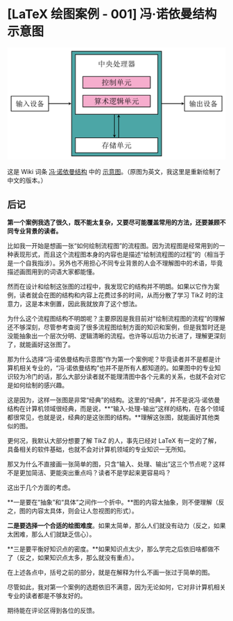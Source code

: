 # [LaTeX 绘图案例 - 001] 冯·诺依曼结构示意图

<!-- “一个新的工具应当尽可能照顾初学者。入门时每多花一分钟，工具的使用者就会减少一半。”（摘自 Hansimov 《工具朋克》） -->

<!-- ![von neumann architecture](./images/Von_Neumann_Architecture.svg.png) -->
![von neumann architecture](./von-neumann.png)

这是 Wiki 词条 [冯·诺依曼结构](https://en.wikipedia.org/wiki/Von_Neumann_architecture) 中的 [示意图](https://en.wikipedia.org/wiki/File:Von_Neumann_Architecture.svg)。（原图为英文，我这里是重新绘制了中文的版本。）

## **后记**

**第一个案例我选了很久，既不能太复杂，又要尽可能覆盖常用的方法，还要兼顾不同专业背景的读者。**

比如我一开始是想画一张“如何绘制流程图”的流程图。因为流程图是经常用到的一种表现形式，而且这个流程图本身的内容也是描述“绘制流程图的过程”的（相当于是一个自我指涉）。另外也不用担心不同专业背景的人会不理解图中的术语，毕竟描述画图用到的词语大家都能懂。

然而在设计和绘制这张图的过程中，我发现它的结构并不明朗。如果以它作为案例，读者就会在图的结构和内容上花费过多的时间，从而分散了学习 TikZ 时的注意力，这是本末倒置，因此我就放弃了这个想法。

为什么这个流程图结构不明朗呢？主要原因是我目前对“绘制流程图的流程”的理解还不够深刻，尽管参考查阅了很多流程图绘制方面的知识和案例，但是我暂时还是没能抽象出一个层次分明、逻辑清晰的流程。也许等以后功力长进了，理解更深刻了，就能画好这张图了。

那为什么选择“冯·诺依曼结构示意图”作为第一个案例呢？毕竟读者并不是都是计算机相关专业的，“冯·诺依曼结构”也并不是所有人都知道的。如果图中的专业知识较为冷门的话，那么大部分读者就不能理清图中各个元素的关系，也就不会对它是如何绘制的感兴趣。

这是因为，这样一张图是非常“经典”的结构。这里的“经典”，并不是说冯·诺依曼结构在计算机领域很经典，而是说，**“输入-处理-输出”这样的结构，在各个领域都很常见，也就是说，经典的是这张图的结构。**理解这张图，就能画好其他类似的图。

更何况，我默认大部分想要了解 TikZ 的人，事先已经对 LaTeX 有一定的了解，具备相关的软件基础，也就不会对计算机领域的专业知识一无所知。

那又为什么不直接画一张简单的图，只含“输入、处理、输出”这三个节点呢？这样不是更加简洁、更能突出重点吗？读者不是学起来更容易吗？

这出于几个方面的考虑。

**一是要在“抽象”和“具体”之间作一个折中。**图的内容太抽象，则不便理解（反之，图的内容太具体，则会让人忽视图的形式）。

**二是要选择一个合适的绘图难度**。如果太简单，那么人们就没有动力（反之，如果太困难，那么人们就缺乏信心）。

**三是要平衡好知识点的密度。**如果知识点太少，那么学完之后依旧啥都做不了（反之，如果知识点太多，那么就没有重点）。

在上述各点中，括号之前的部分，就是在解释为什么不画一张过于简单的图。

尽管如此，我对第一个案例的选题依旧不满意，因为无论如何，它对非计算机相关专业的读者都是不够友好的。

期待能在评论区得到各位的反馈。

